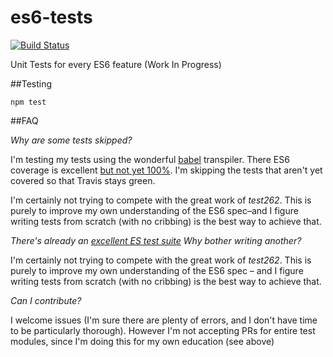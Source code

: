# es6-tests

[![Build Status](https://secure.travis-ci.org/angus-c/es6-tests.png?branch=master)](http://travis-ci.org/angus-c/es6-tests)

Unit Tests for every ES6 feature (Work In Progress)

##Testing

```
npm test
```
##FAQ

_Why are some tests skipped?_

I'm testing my tests using the wonderful [babel](http://babeljs.io/) transpiler. There ES6 coverage is excellent [but not yet 100%](http://kangax.github.io/compat-table/es6/#babel). I'm skipping the tests that aren't yet covered so that Travis stays green. 

I'm certainly not trying to compete with the great work of _test262_. This is purely to improve my own understanding of the ES6 spec–and I figure writing tests from scratch (with no cribbing) is the best way to achieve that.


_There's already an [excellent ES test suite](https://github.com/tc39/test262) Why bother writing another?_

I'm certainly not trying to compete with the great work of _test262_. This is purely to improve my own understanding of the ES6 spec – and I figure writing tests from scratch (with no cribbing) is the best way to achieve that.

_Can I contribute?_

I welcome issues (I'm sure there are plenty of errors, and I don't have time to be particularly thorough). However I'm not accepting PRs for entire test modules, since I'm doing this for my own education (see above)








